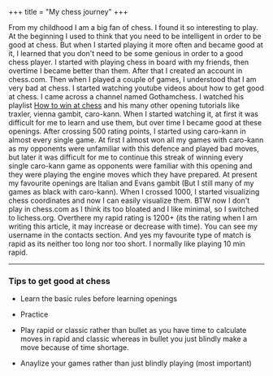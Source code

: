 +++
title = "My chess journey"
+++

From my childhood I am a big fan of chess. I found it so interesting to play. At the beginning I used to think that you need to be intelligent in order to be good at chess. But when I started playing it more often and became good at it, I learned that you don't need to be some genious in order to a good chess player. I started with playing chess in board with my friends, then overtime I became better than them. After that I created an account in <a>chess.com</a>. Then when I played a couple of games, I understood that I am very bad at chess. I started watching youtube videos about how to get good at chess. I came across a channel named Gothamchess. I watched his playlist <a href="https://www.youtube.com/playlist?list=PLBRObSmbZluSo6h0AySyeZRdlQzEhr2XL">How to win at chess</a> and his many other opening tutorials like traxler, vienna gambit, caro-kann. When I started watching it, at first it was difficult for me to learn and use them, but over time I became good at these openings. After crossing 500 rating points, I started using caro-kann in almost every single game. At first I almost won all my games with caro-kann as my opponents were unfamiliar with this defence and played bad moves, but later it was difficult for me to continue this streak of winning every single caro-kann game as opponents were familiar with this opening and they were playing the engine moves which they have prepared. At present my favourite openings are Italian and Evans gambit (But I still many of my games as black with caro-kann). When I crossed 1000, I started visualizing chess coordinates and now I can easily visualize them. BTW now I don't play in chess.com as I think its too bloated and I like minimal, so I switched to <a>lichess.org</a>. Overthere my rapid rating is 1200+ (its the rating when I am writing this article, it may increase or decrease with time). You can see my username in the contacts section. And yes my favourite type of match is rapid as its neither too long nor too short. I normally like playing 10 min rapid.

________________________________________


### Tips to get good at chess

* Learn the basic rules before learning openings

* Practice 

* Play rapid or classic rather than bullet as you have time to calculate moves in rapid and classic whereas in bullet you just blindly make a move because of time shortage.

* Anaylize your games rather than just blindly playing (most important)





